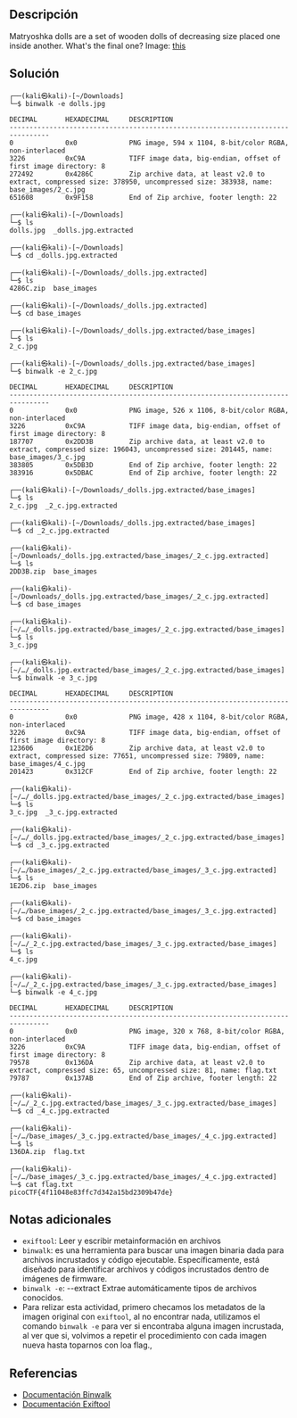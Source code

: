 ## Descripción
Matryoshka dolls are a set of wooden dolls of decreasing size placed one inside another. What's the final one? Image: [this](https://mercury.picoctf.net/static/b6205dd933ec01c022c4e6acbdf11116/dolls.jpg)

## Solución
```bash()
┌──(kali㉿kali)-[~/Downloads]
└─$ binwalk -e dolls.jpg 

DECIMAL       HEXADECIMAL     DESCRIPTION
--------------------------------------------------------------------------------
0             0x0             PNG image, 594 x 1104, 8-bit/color RGBA, non-interlaced
3226          0xC9A           TIFF image data, big-endian, offset of first image directory: 8
272492        0x4286C         Zip archive data, at least v2.0 to extract, compressed size: 378950, uncompressed size: 383938, name: base_images/2_c.jpg
651608        0x9F158         End of Zip archive, footer length: 22

┌──(kali㉿kali)-[~/Downloads]
└─$ ls   
dolls.jpg  _dolls.jpg.extracted

┌──(kali㉿kali)-[~/Downloads]
└─$ cd _dolls.jpg.extracted  

┌──(kali㉿kali)-[~/Downloads/_dolls.jpg.extracted]
└─$ ls    
4286C.zip  base_images  

┌──(kali㉿kali)-[~/Downloads/_dolls.jpg.extracted]
└─$ cd base_images              

┌──(kali㉿kali)-[~/Downloads/_dolls.jpg.extracted/base_images]
└─$ ls
2_c.jpg     

┌──(kali㉿kali)-[~/Downloads/_dolls.jpg.extracted/base_images]
└─$ binwalk -e 2_c.jpg  

DECIMAL       HEXADECIMAL     DESCRIPTION
--------------------------------------------------------------------------------
0             0x0             PNG image, 526 x 1106, 8-bit/color RGBA, non-interlaced
3226          0xC9A           TIFF image data, big-endian, offset of first image directory: 8
187707        0x2DD3B         Zip archive data, at least v2.0 to extract, compressed size: 196043, uncompressed size: 201445, name: base_images/3_c.jpg
383805        0x5DB3D         End of Zip archive, footer length: 22
383916        0x5DBAC         End of Zip archive, footer length: 22

┌──(kali㉿kali)-[~/Downloads/_dolls.jpg.extracted/base_images]
└─$ ls
2_c.jpg  _2_c.jpg.extracted

┌──(kali㉿kali)-[~/Downloads/_dolls.jpg.extracted/base_images]
└─$ cd _2_c.jpg.extracted  

┌──(kali㉿kali)-[~/Downloads/_dolls.jpg.extracted/base_images/_2_c.jpg.extracted]
└─$ ls
2DD3B.zip  base_images

┌──(kali㉿kali)-[~/Downloads/_dolls.jpg.extracted/base_images/_2_c.jpg.extracted]
└─$ cd base_images       

┌──(kali㉿kali)-[~/…/_dolls.jpg.extracted/base_images/_2_c.jpg.extracted/base_images]
└─$ ls
3_c.jpg

┌──(kali㉿kali)-[~/…/_dolls.jpg.extracted/base_images/_2_c.jpg.extracted/base_images]
└─$ binwalk -e 3_c.jpg 

DECIMAL       HEXADECIMAL     DESCRIPTION
--------------------------------------------------------------------------------
0             0x0             PNG image, 428 x 1104, 8-bit/color RGBA, non-interlaced
3226          0xC9A           TIFF image data, big-endian, offset of first image directory: 8
123606        0x1E2D6         Zip archive data, at least v2.0 to extract, compressed size: 77651, uncompressed size: 79809, name: base_images/4_c.jpg
201423        0x312CF         End of Zip archive, footer length: 22

┌──(kali㉿kali)-[~/…/_dolls.jpg.extracted/base_images/_2_c.jpg.extracted/base_images]
└─$ ls
3_c.jpg  _3_c.jpg.extracted

┌──(kali㉿kali)-[~/…/_dolls.jpg.extracted/base_images/_2_c.jpg.extracted/base_images]
└─$ cd _3_c.jpg.extracted 

┌──(kali㉿kali)-[~/…/base_images/_2_c.jpg.extracted/base_images/_3_c.jpg.extracted]
└─$ ls
1E2D6.zip  base_images

┌──(kali㉿kali)-[~/…/base_images/_2_c.jpg.extracted/base_images/_3_c.jpg.extracted]
└─$ cd base_images       

┌──(kali㉿kali)-[~/…/_2_c.jpg.extracted/base_images/_3_c.jpg.extracted/base_images]
└─$ ls
4_c.jpg

┌──(kali㉿kali)-[~/…/_2_c.jpg.extracted/base_images/_3_c.jpg.extracted/base_images]
└─$ binwalk -e 4_c.jpg 

DECIMAL       HEXADECIMAL     DESCRIPTION
--------------------------------------------------------------------------------
0             0x0             PNG image, 320 x 768, 8-bit/color RGBA, non-interlaced
3226          0xC9A           TIFF image data, big-endian, offset of first image directory: 8
79578         0x136DA         Zip archive data, at least v2.0 to extract, compressed size: 65, uncompressed size: 81, name: flag.txt
79787         0x137AB         End of Zip archive, footer length: 22
   
┌──(kali㉿kali)-[~/…/_2_c.jpg.extracted/base_images/_3_c.jpg.extracted/base_images]
└─$ cd _4_c.jpg.extracted 

┌──(kali㉿kali)-[~/…/base_images/_3_c.jpg.extracted/base_images/_4_c.jpg.extracted]
└─$ ls
136DA.zip  flag.txt

┌──(kali㉿kali)-[~/…/base_images/_3_c.jpg.extracted/base_images/_4_c.jpg.extracted]
└─$ cat flag.txt         
picoCTF{4f11048e83ffc7d342a15bd2309b47de} 
```

## Notas adicionales
- `exiftool`: Leer y escribir metainformación en archivos
- `binwalk`: es una herramienta para buscar una imagen binaria dada para archivos incrustados y código ejecutable. Específicamente, está diseñado para identificar archivos y códigos incrustados dentro de imágenes de firmware.
- `binwalk -e`: --extract Extrae automáticamente tipos de archivos conocidos.
- Para relizar esta actividad, primero checamos los metadatos de la imagen original con `exiftool`, al no encontrar nada, utilizamos el comando `binwalk -e` para ver si encontraba alguna imagen incrustada, al ver que si, volvimos a repetir el procedimiento con cada imagen nueva hasta toparnos con loa flag.,
## Referencias 
- [Documentación Binwalk](https://www.kali.org/tools/binwalk/)
- [Documentación Exiftool](https://exiftool.org/exiftool_pod.html)